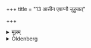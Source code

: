 +++
title = "13 आसीन एवाग्नौ जुहुयात्"

+++

<details><summary>मूलम्</summary>

आसीन एवाग्नौ जुहुयात् १३
</details>

<details><summary>Oldenberg</summary>

13. Let him sacrifice in the fire sitting.
</details>
